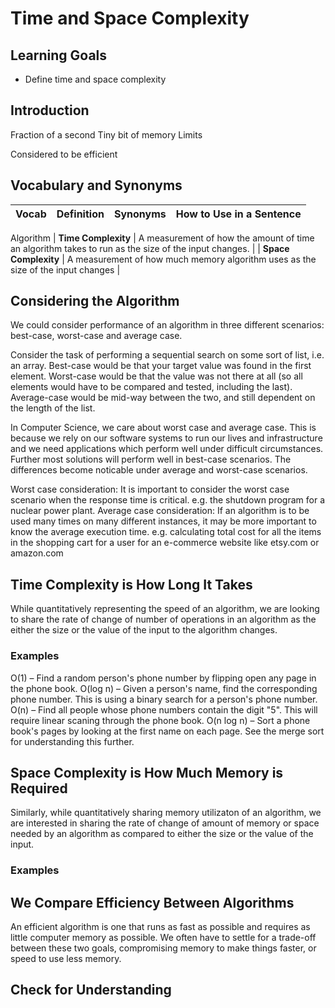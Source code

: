 # Time and Space Complexity

## Learning Goals

- Define time and space complexity

## Introduction

Fraction of a second
Tiny bit of memory
Limits

Considered to be efficient

## Vocabulary and Synonyms

| Vocab | Definition | Synonyms | How to Use in a Sentence
| --- | --- | --- | ---
Algorithm
| **Time Complexity**      | A measurement of how the amount of time an algorithm takes to run as the size of the input changes.       |
| **Space Complexity**   |  A measurement of how much memory algorithm uses as the size of the input changes        |

## Considering the Algorithm

We could consider performance of an algorithm in three different scenarios: best-case, worst-case and average case.

Consider the task of performing a sequential search on some sort of list, i.e. an array. Best-case would be that your target value was found in the first element. Worst-case would be that the value was not there at all (so all elements would have to be compared and tested, including the last). Average-case would be mid-way between the two, and still dependent on the length of the list.

In Computer Science, we care about worst case and average case. This is because we rely on our software systems to run our lives and infrastructure and we need applications which perform well under difficult circumstances. Further most solutions will perform well in best-case scenarios. The differences become noticable under average and worst-case scenarios.

Worst case consideration: It is important to consider the worst case scenario when the response time is critical. e.g. the shutdown program for a nuclear power plant.
Average case consideration: If an algorithm is to be used many times on many different instances, it may be more important to know the average execution time. e.g. calculating total cost for all the items in the shopping cart for a user for an e-commerce website like etsy.com or amazon.com

## Time Complexity is How Long It Takes

While quantitatively representing the speed of an algorithm, we are looking to share the rate of change of number of operations in an algorithm as the either the size or the value of the input to the algorithm changes.

### Examples

O(1) – Find a random person's phone number by flipping open any page in the phone book.
O(log n) – Given a person's name, find the corresponding phone number. This is using a binary search for a person's phone number.
O(n) – Find all people whose phone numbers contain the digit "5". This will require linear scaning through the phone book.
O(n log n) – Sort a phone book's pages by looking at the first name on each page. See the merge sort for understanding this further.

## Space Complexity is How Much Memory is Required

Similarly, while quantitatively sharing memory utilizaton of an algorithm, we are interested in sharing the rate of change of amount of memory or space needed by an algorithm as compared to either the size or the value of the input.

### Examples



## We Compare Efficiency Between Algorithms

An efficient algorithm is one that runs as fast as possible and requires as little computer memory as possible. We often have to settle for a trade-off between these two goals, compromising memory to make things faster, or speed to use less memory.

## Check for Understanding


